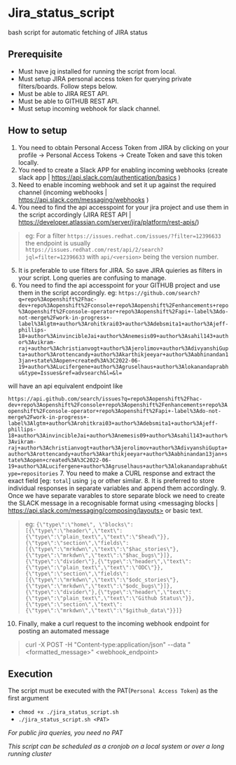 # Jira_status_script
bash script for automatic fetching of JIRA status

## Prerequisite 
- Must have jq installed for running the script from local.
- Must setup JIRA personal access token for querying private filters/boards. Follow steps below.
- Must be able to JIRA REST API. 
- Must be able to GITHUB REST API.
- Must setup incoming webhook for slack channel.

## How to setup
1. You need to obtain Personal Access Token from JIRA by clicking on your profile -> Personal Access Tokens -> Create Token and save this token locally.
2. You need to create a Slack APP for enabling incoming webhooks (create slack app | https://api.slack.com/authentication/basics )
3. Need to enable incoming webhook and set it up against the required channel (incoming webhooks | https://api.slack.com/messaging/webhooks )
4. You need to find the api accesspoint for your jira project and use them in the script accordingly (JIRA REST API | https://developer.atlassian.com/server/jira/platform/rest-apis/)
> eg: For a filter `https://issues.redhat.com/issues/?filter=12396633` the endpoint is usually `https://issues.redhat.com/rest/api/2/search?     jql=filter=12396633` with `api/<version>` being the version number.
5. It is preferable to use filters for JIRA. So save JIRA quieries as filters in your script. Long queries are confusing to manage.
6. You need to find the api accesspoint for your GITHUB project and use them in the script accordingly.
eg: `https://github.com/search?q=repo%3Aopenshift%2Fhac-dev+repo%3Aopenshift%2Fconsole+repo%3Aopenshift%2Fenhancements+repo%3Aopenshift%2Fconsole-operator+repo%3Aopenshift%2Fapi+-label%3Ado-not-merge%2Fwork-in-progress+-label%3Algtm+author%3Arohitkrai03+author%3Adebsmita1+author%3Ajeff-phillips-18+author%3AinvincibleJai+author%3Anemesis09+author%3Asahil143+author%3Avikram-raj+author%3Achristianvogt+author%3Ajerolimov+author%3AdivyanshiGupta+author%3Arottencandy+author%3Akarthikjeeyar+author%3Aabhinandan13jan+state%3Aopen+created%3A%3C2022-06-19+author%3ALucifergene+author%3Agruselhaus+author%3Alokanandaprabhu&type=Issues&ref=advsearch&l=&l=` 

will have an api equivalent endpoint like 

`https://api.github.com/search/issues?q=repo%3Aopenshift%2Fhac-dev+repo%3Aopenshift%2Fconsole+repo%3Aopenshift%2Fenhancements+repo%3Aopenshift%2Fconsole-operator+repo%3Aopenshift%2Fapi+-label%3Ado-not-merge%2Fwork-in-progress+-label%3Algtm+author%3Arohitkrai03+author%3Adebsmita1+author%3Ajeff-phillips-18+author%3AinvincibleJai+author%3Anemesis09+author%3Asahil143+author%3Avikram-raj+author%3Achristianvogt+author%3Ajerolimov+author%3AdivyanshiGupta+author%3Arottencandy+author%3Akarthikjeeyar+author%3Aabhinandan13jan+state%3Aopen+created%3A%3C2022-06-19+author%3ALucifergene+author%3Agruselhaus+author%3Alokanandaprabhu&type=repositories`
7. You need to make a CURL response and extract the exact field [eg: `total`] using `jq` or other similar.
8. It is preferred to store individual responses in separate variables and append them accordingly.
9. Once we have separate varables to store separate block we need to create the SLACK message in a recognisable format using <messaging blocks | https://api.slack.com/messaging/composing/layouts> or basic text.
> eg: `{\"type\":\"home\", \"blocks\":[{\"type\":\"header\",\"text\":{\"type\":\"plain_text\",\"text\":\"$head\"}},{\"type\":\"section\",\"fields\":[{\"type\":\"mrkdwn\",\"text\":\"$hac_stories\"},{\"type\":\"mrkdwn\",\"text\":\"$hac_bugs\"}]},{\"type\":\"divider\"},{\"type\":\"header\",\"text\":{\"type\":\"plain_text\",\"text\":\"ODC\"}},{\"type\":\"section\",\"fields\":[{\"type\":\"mrkdwn\",\"text\":\"$odc_stories\"},{\"type\":\"mrkdwn\",\"text\":\"$odc_bugs\"}]},{\"type\":\"divider\"},{\"type\":\"header\",\"text\":{\"type\":\"plain_text\",\"text\":\"Github Status\"}},{\"type\":\"section\",\"text\":{\"type\":\"mrkdwn\",\"text\":\"$github_data\"}}]}`

10. Finally, make a curl request to the incoming webhook endpoint for posting an automated message
> curl -X POST -H "Content-type:application/json" --data "<formatted_message>" <webhook_endpoint>

## Execution
The script must be executed with the PAT(`Personal Access Token`) as the first argument
- `chmod +x ./jira_status_script.sh`
- `./jira_status_script.sh <PAT>`
  
*For public jira queries, you need no PAT*

*This script can be scheduled as a cronjob on a local system or over a long running cluster*

